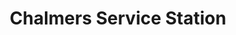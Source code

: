 ---
title: "Chalmers Service Station"
url: /detroit/chalmers-service-station/
shop: Autowerkstatt
---